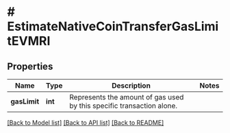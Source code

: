 # # EstimateNativeCoinTransferGasLimitEVMRI

## Properties

Name | Type | Description | Notes
------------ | ------------- | ------------- | -------------
**gasLimit** | **int** | Represents the amount of gas used by this specific transaction alone. |

[[Back to Model list]](../../README.md#models) [[Back to API list]](../../README.md#endpoints) [[Back to README]](../../README.md)

